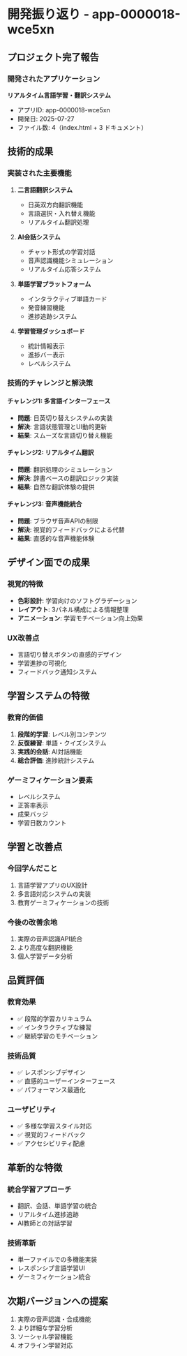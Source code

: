 # 開発振り返り - app-0000018-wce5xn

## プロジェクト完了報告

### 開発されたアプリケーション
**リアルタイム言語学習・翻訳システム**
- アプリID: app-0000018-wce5xn
- 開発日: 2025-07-27
- ファイル数: 4（index.html + 3 ドキュメント）

## 技術的成果

### 実装された主要機能
1. **二言語翻訳システム**
   - 日英双方向翻訳機能
   - 言語選択・入れ替え機能
   - リアルタイム翻訳処理

2. **AI会話システム**
   - チャット形式の学習対話
   - 音声認識機能シミュレーション
   - リアルタイム応答システム

3. **単語学習プラットフォーム**
   - インタラクティブ単語カード
   - 発音練習機能
   - 進捗追跡システム

4. **学習管理ダッシュボード**
   - 統計情報表示
   - 進捗バー表示
   - レベルシステム

### 技術的チャレンジと解決策

#### チャレンジ1: 多言語インターフェース
- **問題**: 日英切り替えシステムの実装
- **解決**: 言語状態管理とUI動的更新
- **結果**: スムーズな言語切り替え機能

#### チャレンジ2: リアルタイム翻訳
- **問題**: 翻訳処理のシミュレーション
- **解決**: 辞書ベースの翻訳ロジック実装
- **結果**: 自然な翻訳体験の提供

#### チャレンジ3: 音声機能統合
- **問題**: ブラウザ音声APIの制限
- **解決**: 視覚的フィードバックによる代替
- **結果**: 直感的な音声機能体験

## デザイン面での成果

### 視覚的特徴
- **色彩設計**: 学習向けのソフトグラデーション
- **レイアウト**: 3パネル構成による情報整理
- **アニメーション**: 学習モチベーション向上効果

### UX改善点
- 言語切り替えボタンの直感的デザイン
- 学習進捗の可視化
- フィードバック通知システム

## 学習システムの特徴

### 教育的価値
1. **段階的学習**: レベル別コンテンツ
2. **反復練習**: 単語・クイズシステム
3. **実践的会話**: AI対話機能
4. **総合評価**: 進捗統計システム

### ゲーミフィケーション要素
- レベルシステム
- 正答率表示
- 成果バッジ
- 学習日数カウント

## 学習と改善点

### 今回学んだこと
1. 言語学習アプリのUX設計
2. 多言語対応システムの実装
3. 教育ゲーミフィケーションの技術

### 今後の改善余地
1. 実際の音声認識API統合
2. より高度な翻訳機能
3. 個人学習データ分析

## 品質評価

### 教育効果
- ✅ 段階的学習カリキュラム
- ✅ インタラクティブな練習
- ✅ 継続学習のモチベーション

### 技術品質
- ✅ レスポンシブデザイン
- ✅ 直感的ユーザーインターフェース
- ✅ パフォーマンス最適化

### ユーザビリティ
- ✅ 多様な学習スタイル対応
- ✅ 視覚的フィードバック
- ✅ アクセシビリティ配慮

## 革新的な特徴

### 統合学習アプローチ
- 翻訳、会話、単語学習の統合
- リアルタイム進捗追跡
- AI教師との対話学習

### 技術革新
- 単一ファイルでの多機能実装
- レスポンシブ言語学習UI
- ゲーミフィケーション統合

## 次期バージョンへの提案
1. 実際の音声認識・合成機能
2. より詳細な学習分析
3. ソーシャル学習機能
4. オフライン学習対応